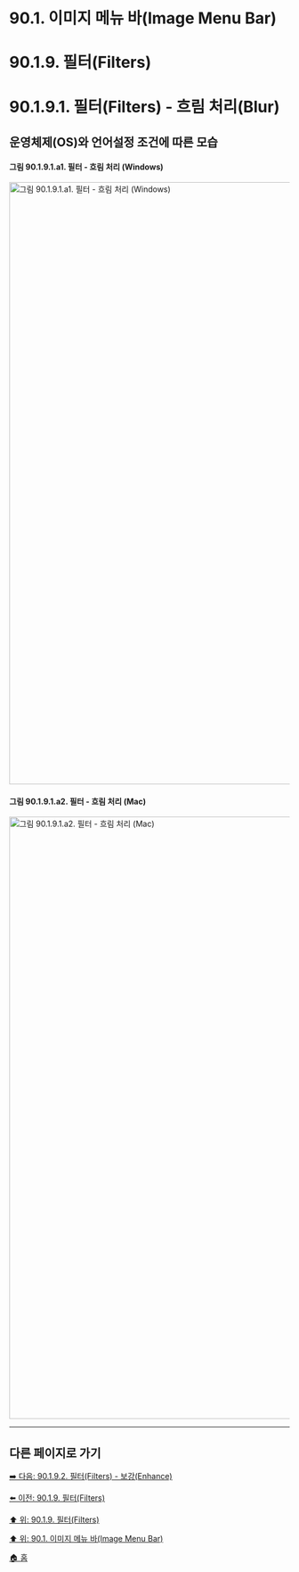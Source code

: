 # 90.1. 이미지 메뉴 바(Image Menu Bar)
# 90.1.9. 필터(Filters)
# 90.1.9.1. 필터(Filters) - 흐림 처리(Blur)
## 운영체제(OS)와 언어설정 조건에 따른 모습
#### 그림 90.1.9.1.a1. 필터 - 흐림 처리 (Windows)
<img width="1080" alt="그림 90.1.9.1.a1. 필터 - 흐림 처리 (Windows)" environment="Windows 10 GIMP 2.10.36" src="https://github.com/wonder13662/gimp/assets/15767104/ae78d63b-4b58-43da-b511-4773bd0e3659">

#### 그림 90.1.9.1.a2. 필터 - 흐림 처리 (Mac)
<img width="1080" alt="그림 90.1.9.1.a2. 필터 - 흐림 처리 (Mac)" environment="MacOS:Sonoma 14.2.1 GIMP 2.10.36" src="https://github.com/wonder13662/gimp/assets/15767104/84e4ed60-b937-46da-83ec-1ffbeb9ae30b">

***

## 다른 페이지로 가기

[➡️ 다음: 90.1.9.2. 필터(Filters) - 보강(Enhance)](./90-01-09-filtersx-02-enhance.md)

[⬅️ 이전: 90.1.9. 필터(Filters)](./90-01-09-filters.md)

[⬆️ 위: 90.1.9. 필터(Filters)](./90-01-09-filters.md)

[⬆️ 위: 90.1. 이미지 메뉴 바(Image Menu Bar)](./90-01-00-image-menu-bar.md)

[🏠 홈](./00-home.md)
